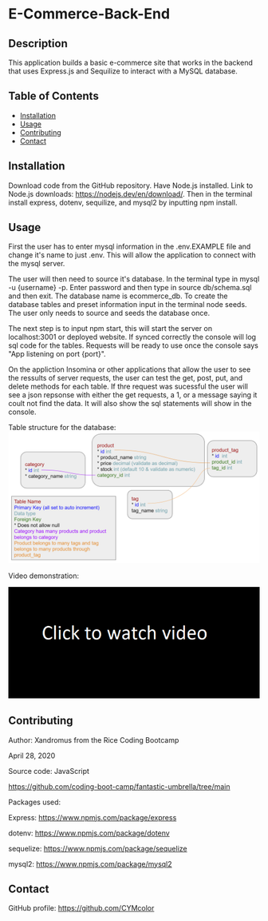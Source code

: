 # E-Commerce-Back-End

## Description
This application builds a basic e-commerce site that works in the backend that uses Express.js and Sequilize to interact with a MySQL database.

## Table of Contents
- [Installation](#installation)
- [Usage](#usage)
- [Contributing](#contributing)
- [Contact](#contact)

## Installation
Download code from the GitHub repository. Have Node.js installed. Link to Node.js downloads: https://nodejs.dev/en/download/. Then in the terminal install express, dotenv, sequilize, and mysql2 by inputting npm install.

## Usage
First the user has to enter mysql information in the .env.EXAMPLE file and change it's name to just .env. This will allow the application to connect with the mysql server. 

The user will then need to source it's database. In the terminal type in mysql -u {username} -p. Enter password and then type in source db/schema.sql and then exit. The database name is ecommerce_db. To create the database tables and preset information input in the terminal node seeds. The user only needs to source and seeds the database once.

The next step is to input npm start, this will start the server on localhost:3001 or deployed website. If synced correctly the console will log sql code for the tables. Requests will be ready to use once the console says "App listening on port {port}". 

On the appliction Insomina or other applications that allow the user to see the ressults of server requests, the user can test the get, post, put, and delete methods for each table. If thre request was sucessful the user will see a json repsonse with either the get requests, a 1, or a message saying it coult not find the data. It will also show the sql statements will show in the console.

Table structure for the database:
![table structure](./assets/images/table-structure.PNG)

Video demonstration:

[![video demonstration](./assets/images/video-static.PNG)](https://drive.google.com/file/d/1F-3l__sz_F8hsqKNPSqU84P5cj2PInow/view)

## Contributing
Author: Xandromus from the Rice Coding Bootcamp

April 28, 2020

Source code: JavaScript

https://github.com/coding-boot-camp/fantastic-umbrella/tree/main

Packages used:

 Express: https://www.npmjs.com/package/express

 dotenv: https://www.npmjs.com/package/dotenv

 sequelize: https://www.npmjs.com/package/sequelize

 mysql2: https://www.npmjs.com/package/mysql2

## Contact
GitHub profile: https://github.com/CYMcolor

